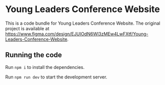 
  # Young Leaders Conference Website

  This is a code bundle for Young Leaders Conference Website. The original project is available at https://www.figma.com/design/EJUIOdN6Wl3zMEw4LwFXtf/Young-Leaders-Conference-Website.

  ## Running the code

  Run `npm i` to install the dependencies.

  Run `npm run dev` to start the development server.
  